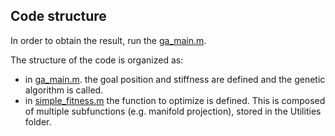 ## Code structure
In order to obtain the result, run the [ga_main.m](https://github.com/fstella97/SoftManipulator/blob/main/Optimal%20pose-stiffness/ga_main.m).

The structure of the code is organized as: 
* in [ga_main.m](https://github.com/fstella97/SoftManipulator/blob/main/Optimal%20pose-stiffness/ga_main.m).
 the goal position and stiffness are defined and the genetic algorithm is called.
* in [simple_fitness.m](https://github.com/fstella97/SoftManipulator/blob/main/Optimal%20pose-stiffness/simple_fitness.m) the function to optimize is defined. This is composed of multiple subfunctions (e.g. manifold projection), stored in the Utilities folder.
